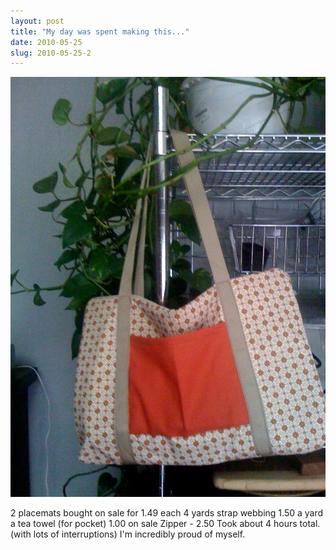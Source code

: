 ```yaml
---
layout: post
title: "My day was spent making this..."
date: 2010-05-25
slug: 2010-05-25-2
---
```


 ![](/images/assets/photo.jpg) 

2 placemats bought on sale for 1.49 each
4 yards strap webbing 1.50 a yard
a tea towel (for pocket) 1.00 on sale
Zipper - 2.50
Took about 4 hours total. (with lots of interruptions) 
I&apos;m incredibly proud of myself. <br/>
